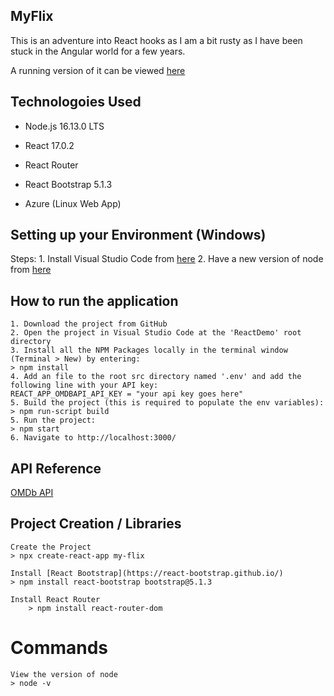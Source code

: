 
## MyFlix
This is an adventure into React hooks as I am a bit rusty as I have been stuck in the Angular world for a few years.

A running version of it can be viewed [here](https://calm-desert-023948f10.azurestaticapps.net/)

## Technologoies Used
* Node.js 16.13.0 LTS
* React 17.0.2
* React Router
* React Bootstrap 5.1.3

* Azure (Linux Web App)

## Setting up your Environment (Windows)    
Steps:
    1. Install Visual Studio Code from [here](https://code.visualstudio.com/)
    2. Have a new version of node from [here](https://nodejs.org/en/)

## How to run the application
    1. Download the project from GitHub
    2. Open the project in Visual Studio Code at the 'ReactDemo' root directory 
    3. Install all the NPM Packages locally in the terminal window (Terminal > New) by entering:
    > npm install
    4. Add an file to the root src directory named '.env' and add the following line with your API key:
    REACT_APP_OMDBAPI_API_KEY = "your api key goes here"
    5. Build the project (this is required to populate the env variables):
    > npm run-script build
    5. Run the project:
    > npm start
    6. Navigate to http://localhost:3000/


## API Reference
[OMDb API](https://www.omdbapi.com/)


## Project Creation / Libraries 
    Create the Project
    > npx create-react-app my-flix

    Install [React Bootstrap](https://react-bootstrap.github.io/)
    > npm install react-bootstrap bootstrap@5.1.3

    Install React Router
        > npm install react-router-dom


# Commands
    View the version of node
    > node -v